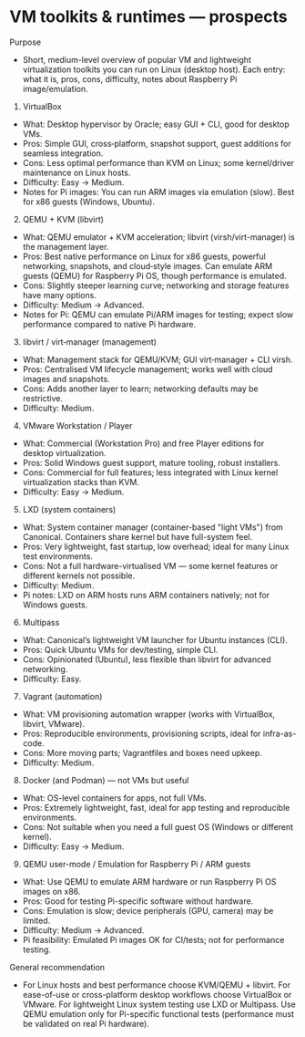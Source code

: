 # VM toolkits & runtimes — prospects

Purpose
- Short, medium-level overview of popular VM and lightweight virtualization toolkits you can run on Linux (desktop host). Each entry: what it is, pros, cons, difficulty, notes about Raspberry Pi image/emulation.

1) VirtualBox
- What: Desktop hypervisor by Oracle; easy GUI + CLI, good for desktop VMs.
- Pros: Simple GUI, cross‑platform, snapshot support, guest additions for seamless integration.
- Cons: Less optimal performance than KVM on Linux; some kernel/driver maintenance on Linux hosts.
- Difficulty: Easy → Medium.
- Notes for Pi images: You can run ARM images via emulation (slow). Best for x86 guests (Windows, Ubuntu).

2) QEMU + KVM (libvirt)
- What: QEMU emulator + KVM acceleration; libvirt (virsh/virt-manager) is the management layer.
- Pros: Best native performance on Linux for x86 guests, powerful networking, snapshots, and cloud‑style images. Can emulate ARM guests (QEMU) for Raspberry Pi OS, though performance is emulated.
- Cons: Slightly steeper learning curve; networking and storage features have many options.
- Difficulty: Medium → Advanced.
- Notes for Pi: QEMU can emulate Pi/ARM images for testing; expect slow performance compared to native Pi hardware.

3) libvirt / virt‑manager (management)
- What: Management stack for QEMU/KVM; GUI virt‑manager + CLI virsh.
- Pros: Centralised VM lifecycle management; works well with cloud images and snapshots.
- Cons: Adds another layer to learn; networking defaults may be restrictive.
- Difficulty: Medium.

4) VMware Workstation / Player
- What: Commercial (Workstation Pro) and free Player editions for desktop virtualization.
- Pros: Solid Windows guest support, mature tooling, robust installers.
- Cons: Commercial for full features; less integrated with Linux kernel virtualization stacks than KVM.
- Difficulty: Easy → Medium.

5) LXD (system containers)
- What: System container manager (container-based "light VMs") from Canonical. Containers share kernel but have full-system feel.
- Pros: Very lightweight, fast startup, low overhead; ideal for many Linux test environments.
- Cons: Not a full hardware-virtualised VM — some kernel features or different kernels not possible.
- Difficulty: Medium.
- Pi notes: LXD on ARM hosts runs ARM containers natively; not for Windows guests.

6) Multipass
- What: Canonical’s lightweight VM launcher for Ubuntu instances (CLI).
- Pros: Quick Ubuntu VMs for dev/testing, simple CLI.
- Cons: Opinionated (Ubuntu), less flexible than libvirt for advanced networking.
- Difficulty: Easy.

7) Vagrant (automation)
- What: VM provisioning automation wrapper (works with VirtualBox, libvirt, VMware).
- Pros: Reproducible environments, provisioning scripts, ideal for infra-as-code.
- Cons: More moving parts; Vagrantfiles and boxes need upkeep.
- Difficulty: Medium.

8) Docker (and Podman) — not VMs but useful
- What: OS-level containers for apps, not full VMs.
- Pros: Extremely lightweight, fast, ideal for app testing and reproducible environments.
- Cons: Not suitable when you need a full guest OS (Windows or different kernel).
- Difficulty: Easy → Medium.

9) QEMU user-mode / Emulation for Raspberry Pi / ARM guests
- What: Use QEMU to emulate ARM hardware or run Raspberry Pi OS images on x86.
- Pros: Good for testing Pi-specific software without hardware.
- Cons: Emulation is slow; device peripherals (GPU, camera) may be limited.
- Difficulty: Medium → Advanced.
- Pi feasibility: Emulated Pi images OK for CI/tests; not for performance testing.

General recommendation
- For Linux hosts and best performance choose KVM/QEMU + libvirt. For ease-of-use or cross-platform desktop workflows choose VirtualBox or VMware. For lightweight Linux system testing use LXD or Multipass. Use QEMU emulation only for Pi-specific functional tests (performance must be validated on real Pi hardware).
